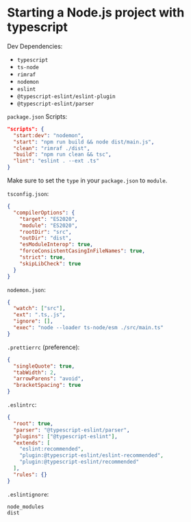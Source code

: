 # Starting a Node.js project with typescript

Dev Dependencies:

- `typescript`
- `ts-node`
- `rimraf`
- `nodemon`
- `eslint`
- `@typescript-eslint/eslint-plugin`
- `@typescript-eslint/parser`

`package.json` Scripts:

```json
"scripts": {
  "start:dev": "nodemon",
  "start": "npm run build && node dist/main.js",
  "clean": "rimraf ./dist",
  "build": "npm run clean && tsc",
  "lint": "eslint . --ext .ts"
}
```

Make sure to set the `type` in your `package.json` to `module`.

`tsconfig.json`:

```json
{
  "compilerOptions": {
    "target": "ES2020",
    "module": "ES2020",
    "rootDir": "src",
    "outDir": "dist",
    "esModuleInterop": true,
    "forceConsistentCasingInFileNames": true,
    "strict": true,
    "skipLibCheck": true
  }
}
```

`nodemon.json`:

```json
{
  "watch": ["src"],
  "ext": ".ts,.js",
  "ignore": [],
  "exec": "node --loader ts-node/esm ./src/main.ts"
}
```

`.prettierrc` (preference):

```json
{
  "singleQuote": true,
  "tabWidth": 2,
  "arrowParens": "avoid",
  "bracketSpacing": true
}
```

`.eslintrc`:

```json
{
  "root": true,
  "parser": "@typescript-eslint/parser",
  "plugins": ["@typescript-eslint"],
  "extends": [
    "eslint:recommended",
    "plugin:@typescript-eslint/eslint-recommended",
    "plugin:@typescript-eslint/recommended"
  ],
  "rules": {}
}
```

`.eslintignore`:

```
node_modules
dist
```
